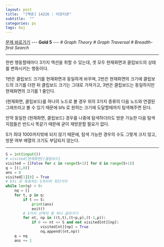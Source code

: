 ```yaml
---
layout: post
title:  "[백준] 14226 : 이모티콘"
subtitle:  ""
categories: ps
tags: boj
---
```


[문제 바로가기](https://www.acmicpc.net/problem/14226) --- **Gold 5** --- *# Graph Theory # Graph Traversal # Breadth-first Search*

---

한번 행동할때마다 3가지 액션을 취할 수 있는데, 셋 모두 현재화면과 클립보드의 상태를 변화시키는 행동이다.

1번은 클립보드 크기를 현재화면과 동일하게 바꾸며, 2번은 현재화면의 크기에 클립보드의 크기를 더한 뒤 클립보드 크기는 그대로 가져가고, 3번은 클립보드는 동일하지만 현재화면의 크기를 1 줄인다.

(현재화면, 클립보드)를 하나의 노드로 볼 경우 위의 3가지 종류의 다음 노드와 연결된 그래프라고 볼 수 있기 때문에 bfs 로 원하는 크기에 도달할때까지 탐색해주면 된다.

만약 동일한 (현재화면, 클립보드) 경우를 나중에 탐색하더라도 방문 가능한 다음 탐색지점들은 반드시 똑같기 때문에 굳이 재방문할 필요가 없다.

S가 최대 1000까지밖에 되지 않기 때문에, 탐색 가능한 경우의 수도 그렇게 크지 않고, 방문 여부 배열의 크기도 부담되지 않는다.

---

```python
S = int(input())
# visited[현재화면][클립보드]
visited = [[False for c in range(S+1)] for d in range(S+1)]
q = [(1,0)]
ans = 0
visited[1][0] = True
# bfs 로 목표하는 S까지의 최단거리
while len(q) > 0:
    nq = []
    for t, p in q:
        if t == S:
            print(ans)
            exit()
        # 3가지 선택지 중 하나 골라가기
        for nt, np in ((t,t),(t+p,p),(t-1,p)):
            if 0 <= nt <= S and not visited[nt][np]:
                visited[nt][np] = True
                nq.append((nt,np))
    q = nq
    ans += 1
```
